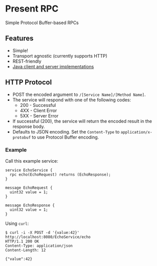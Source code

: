 # Present RPC

Simple Protocol Buffer-based RPCs

## Features

* Simple!
* Transport agnostic (currently supports 
HTTP)
* REST-friendly
* [Java client and server implementations](https://github.com/presentco/present-rpc/tree/master/java)

## HTTP Protocol

* POST the encoded argument to `/[Service Name]/[Method Name]`. 
* The service will respond with one of the following codes:
  * 200 - Successful
  * 4XX - Client Error
  * 5XX - Server Error
* If successful (200), the service will return the 
encoded result in the response body.
* Defaults to JSON encoding. Set the `Content-Type` to `application/x-protobuf` to use Protocol
Buffer encoding.

### Example

Call this example service:

```
service EchoService {
  rpc echo(EchoRequest) returns (EchoResponse);
}

message EchoRequest {
  uint32 value = 1;
}

message EchoResponse {
  uint32 value = 1;
}
```

Using `curl`:

```
$ curl -i -X POST -d '{value:42}' http://localhost:8080/EchoService/echo
HTTP/1.1 200 OK
Content-Type: application/json
Content-Length: 12

{"value":42}
```